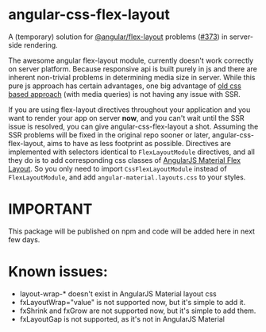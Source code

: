 # angular-css-flex-layout
A (temporary) solution for [@angular/flex-layout][flex] problems ([#373][issue]) in 
server-side rendering.


The awesome angular flex-layout module, currently doesn't work correctly on server platform. 
Because responsive api is built purely in js and there are inherent non-trivial problems 
in determining media size in server. While this pure js approach has certain advantages, 
one big advantage of [old css based approach][ng1flex] (with media queries) is not having
any issue with SSR.

If you are using flex-layout directives throughout your application and you want to render
your app on server **now**, and you can't wait until the SSR issue is resolved, you can
give angular-css-flex-layout a shot. Assuming the SSR problems will be fixed in the original 
repo sooner or later, angular-css-flex-layout, aims to have as less footprint as 
possible. Directives are implemented with selectors identical to `FlexLayoutModule` 
directives, and all they do is to add corresponding css classes of 
[AngularJS Material Flex Layout][ng1flex]. So you only need to import `CssFlexLayoutModule`
instead of `FlexLayoutModule`, and add `angular-material.layouts.css` to your styles.


# IMPORTANT
This package will be published on npm and code will be added here in next few days.

# Known issues:
- layout-wrap-* doesn't exist in AngularJS Material layout css
- fxLayoutWrap="value" is not supported now, but it's simple to add it.
- fxShrink and fxGrow are not supported now, but it's simple to add them.
- fxLayoutGap is not supported, as it's not in AngularJS Material


[flex]: https://github.com/angular/flex-layout
[issue]: https://github.com/angular/flex-layout/issues/373
[ng1flex]: https://material.angularjs.org/latest/layout/introduction